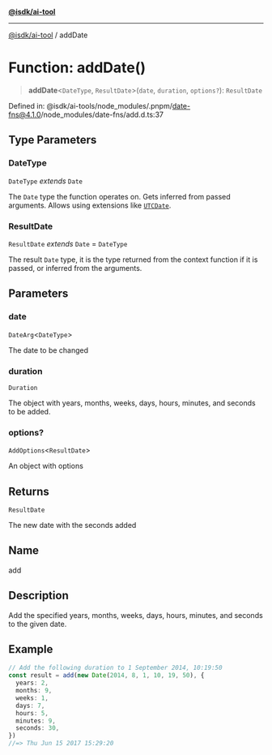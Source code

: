 [**@isdk/ai-tool**](../README.md)

***

[@isdk/ai-tool](../globals.md) / addDate

# Function: addDate()

> **addDate**\<`DateType`, `ResultDate`\>(`date`, `duration`, `options?`): `ResultDate`

Defined in: @isdk/ai-tools/node\_modules/.pnpm/date-fns@4.1.0/node\_modules/date-fns/add.d.ts:37

## Type Parameters

### DateType

`DateType` *extends* `Date`

The `Date` type the function operates on. Gets inferred from passed arguments. Allows using extensions like [`UTCDate`](https://github.com/date-fns/utc).

### ResultDate

`ResultDate` *extends* `Date` = `DateType`

The result `Date` type, it is the type returned from the context function if it is passed, or inferred from the arguments.

## Parameters

### date

`DateArg`\<`DateType`\>

The date to be changed

### duration

`Duration`

The object with years, months, weeks, days, hours, minutes, and seconds to be added.

### options?

`AddOptions`\<`ResultDate`\>

An object with options

## Returns

`ResultDate`

The new date with the seconds added

## Name

add

## Description

Add the specified years, months, weeks, days, hours, minutes, and seconds to the given date.

## Example

```ts
// Add the following duration to 1 September 2014, 10:19:50
const result = add(new Date(2014, 8, 1, 10, 19, 50), {
  years: 2,
  months: 9,
  weeks: 1,
  days: 7,
  hours: 5,
  minutes: 9,
  seconds: 30,
})
//=> Thu Jun 15 2017 15:29:20
```

